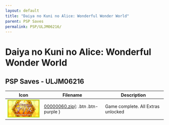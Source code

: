 ```yaml
---
layout: default
title: "Daiya no Kuni no Alice: Wonderful Wonder World"
parent: PSP Saves
permalink: PSP/ULJM06216/
---
```

# Daiya no Kuni no Alice: Wonderful Wonder World

## PSP Saves - ULJM06216

| Icon | Filename | Description |
|------|----------|-------------|
| ![Daiya no Kuni no Alice: Wonderful Wonder World](ICON0.PNG) | [00000060.zip](00000060.zip){: .btn .btn-purple } | Game complete. All Extras unlocked |
